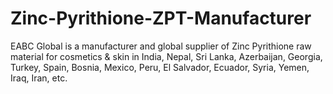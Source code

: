 # Zinc-Pyrithione-ZPT-Manufacturer
EABC Global is a manufacturer and global supplier of Zinc Pyrithione raw material for cosmetics &amp; skin in India, Nepal, Sri Lanka, Azerbaijan, Georgia, Turkey, Spain, Bosnia, Mexico, Peru, El Salvador, Ecuador, Syria, Yemen, Iraq, Iran, etc.
